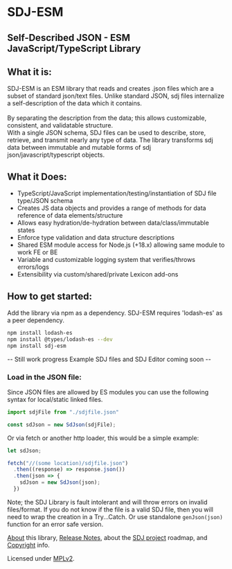 # SDJ-ESM
## Self-Described JSON - ESM JavaScript/TypeScript Library

## What it is:
SDJ-ESM is an ESM library that reads and creates .json files which are a subset of standard json/text files. 
Unlike standard JSON, sdj files internalize a self-description of the data which it contains.<br><br>
By separating the description from the data; this allows customizable, consistent, and validatable structure.  
With a single JSON schema, SDJ files can be used to describe, store, retrieve, and transmit nearly any type of data.
The library transforms sdj data between immutable and mutable forms of sdj json/javascript/typescript objects.

## What it Does:

- TypeScript/JavaScript implementation/testing/instantiation of SDJ file type/JSON schema
- Creates JS data objects and provides a range of methods for data reference of data elements/structure
- Allows easy hydration/de-hydration between data/class/immutable states
- Enforce type validation and data structure descriptions
- Shared ESM module access for Node.js (+18.x) allowing same module to work FE or BE  
- Variable and customizable logging system that verifies/throws errors/logs
- Extensibility via custom/shared/private Lexicon add-ons


## How to get started:
Add the library via npm as a dependency. SDJ-ESM requires 'lodash-es' as a peer dependency.
```bash
npm install lodash-es
npm install @types/lodash-es --dev
npm install sdj-esm
```

-- Still work progress Example SDJ files and SDJ Editor coming soon --

### Load in the JSON file:
Since JSON files are allowed by ES modules you can use the following syntax for local/static linked files.
```javascript
import sdjFile from "./sdjfile.json"

const sdJson = new SdJson(sdjFile);
```
Or via fetch or another http loader, this would be a simple example:
```javascript
let sdJson;

fetch("//(some location)/sdjfile.json")
  .then((response) => response.json())
  .then(json => {
    sdJson = new SdJson(json);
  })
```

Note; the SDJ Library is fault intolerant and will throw errors on invalid files/format. If you do not know if the file is a valid SDJ file, then you will need to wrap the creation in a
Try...Catch. Or use standalone ```genJson(json)``` function for an error safe version.


[About](https://github.com/willrudolph/sdj-esm/blob/main/ABOUT.md) this library, [Release Notes](https://github.com/willrudolph/sdj-esm/blob/main/RELEASE.md), about the [SDJ project](https://github.com/willrudolph/sdj) roadmap, and [Copyright](https://github.com/willrudolph/sdj-esm/blob/main/COPYRIGHT) info. 

Licensed under [MPLv2](https://github.com/willrudolph/sdj-esm/blob/main/LICENSE).

